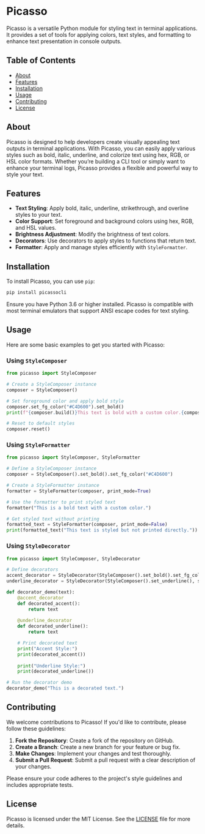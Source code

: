 # Picasso

Picasso is a versatile Python module for styling text in terminal applications. It provides a set of tools for applying colors, text styles, and formatting to enhance text presentation in console outputs.

## Table of Contents

- [About](#about)
- [Features](#features)
- [Installation](#installation)
- [Usage](#usage)
- [Contributing](#contributing)
- [License](#license)

## About

Picasso is designed to help developers create visually appealing text outputs in terminal applications. With Picasso, you can easily apply various styles such as bold, italic, underline, and colorize text using hex, RGB, or HSL color formats. Whether you’re building a CLI tool or simply want to enhance your terminal logs, Picasso provides a flexible and powerful way to style your text.

## Features

- **Text Styling**: Apply bold, italic, underline, strikethrough, and overline styles to your text.
- **Color Support**: Set foreground and background colors using hex, RGB, and HSL values.
- **Brightness Adjustment**: Modify the brightness of text colors.
- **Decorators**: Use decorators to apply styles to functions that return text.
- **Formatter**: Apply and manage styles efficiently with `StyleFormatter`.

## Installation

To install Picasso, you can use `pip`:

```sh
pip install picassocli
```

Ensure you have Python 3.6 or higher installed. Picasso is compatible with most terminal emulators that support ANSI escape codes for text styling.

## Usage

Here are some basic examples to get you started with Picasso:

### Using `StyleComposer`

```python
from picasso import StyleComposer

# Create a StyleComposer instance
composer = StyleComposer()

# Set foreground color and apply bold style
composer.set_fg_color("#C4D600").set_bold()
print(f"{composer.build()}This text is bold with a custom color.{composer.reset_code}")

# Reset to default styles
composer.reset()
```

### Using `StyleFormatter`

```python
from picasso import StyleComposer, StyleFormatter

# Define a StyleComposer instance
composer = StyleComposer().set_bold().set_fg_color("#C4D600")

# Create a StyleFormatter instance
formatter = StyleFormatter(composer, print_mode=True)

# Use the formatter to print styled text
formatter("This is a bold text with a custom color.")

# Get styled text without printing
formatted_text = StyleFormatter(composer, print_mode=False)
print(formatted_text("This text is styled but not printed directly."))
```

### Using `StyleDecorator`

```python
from picasso import StyleComposer, StyleDecorator

# Define decorators
accent_decorator = StyleDecorator(StyleComposer().set_bold().set_fg_color("#FF5733"), stringify=False)
underline_decorator = StyleDecorator(StyleComposer().set_underline(), stringify=False)

def decorator_demo(text):
    @accent_decorator
    def decorated_accent():
        return text
    
    @underline_decorator
    def decorated_underline():
        return text

    # Print decorated text
    print("Accent Style:")
    print(decorated_accent())
    
    print("Underline Style:")
    print(decorated_underline())

# Run the decorator demo
decorator_demo("This is a decorated text.")
```

## Contributing

We welcome contributions to Picasso! If you'd like to contribute, please follow these guidelines:

1. **Fork the Repository**: Create a fork of the repository on GitHub.
2. **Create a Branch**: Create a new branch for your feature or bug fix.
3. **Make Changes**: Implement your changes and test thoroughly.
4. **Submit a Pull Request**: Submit a pull request with a clear description of your changes.

Please ensure your code adheres to the project's style guidelines and includes appropriate tests.

## License

Picasso is licensed under the MIT License. See the [LICENSE](LICENSE) file for more details.

